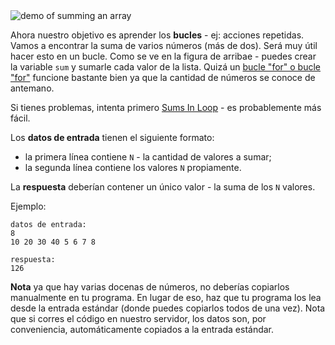 <div class="centered">
<img alt="demo of summing an array" src="http://s5.postimg.org/ixq2y0nnb/sum_in_loop.gif"/>
</div>

Ahora nuestro objetivo es aprender los **bucles** - ej: acciones repetidas.
Vamos a encontrar la suma de varios números (más de dos). Será muy útil hacer esto en un bucle.
Como se ve en la figura de arribae - puedes crear la variable `sum` y sumarle cada valor de la lista.
Quizá un [bucle "for" o bucle "for"](https://es.wikipedia.org/wiki/Bucle_for) funcione bastante bien ya que la cantidad de números se conoce de antemano.

Si tienes problemas, intenta primero [Sums In Loop](./sums-in-loop) - es probablemente más fácil.

Los **datos de entrada** tienen el siguiente formato:

- la primera línea contiene `N` - la cantidad de valores a sumar;
- la segunda línea contiene los valores `N` propiamente.

La **respuesta** deberían contener un único valor - la suma de los `N` valores.

Ejemplo:

	datos de entrada:
	8
	10 20 30 40 5 6 7 8
	
	respuesta:
	126

**Nota** ya que hay varias docenas de números, no deberías copiarlos manualmente en tu programa.
En lugar de eso, haz que tu programa los lea desde la entrada estándar (donde puedes copiarlos todos de una vez). Nota que si 
corres el código en nuestro servidor, los datos son, por conveniencia, automáticamente copiados a la entrada estándar.
